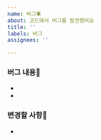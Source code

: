 ```yaml
---
name: 버그🕷️
about: 코드에서 버그를 발견했어요
title: ''
labels: 버그
assignees: ''

---
```


### 버그 내용📃

- <!--발견한 버그 -->
- <!-- 버그 위치 -->

### 변경할 사항🫵

- <!--해결을 위한 변경사항-->

